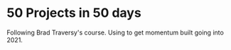 # 50 Projects in 50 days
 Following Brad Traversy's course.  Using to get momentum built going into 2021.

